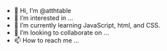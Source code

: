 - 👋 Hi, I’m @atthtable
- 👀 I’m interested in ...
- 🌱 I’m currently learning JavaScript, html, and CSS.
- 💞️ I’m looking to collaborate on ...
- 📫 How to reach me ...

<!---
atthtable/atthtable is a ✨ special ✨ repository because its `README.md` (this file) appears on your GitHub profile.
You can click the Preview link to take a look at your changes.
--->
